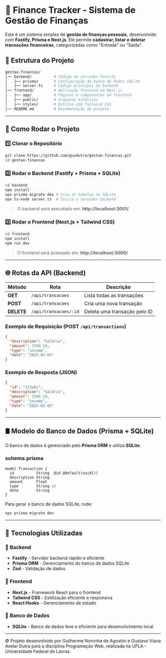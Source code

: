 # 📌 Finance Tracker - Sistema de Gestão de Finanças

Este é um sistema simples de **gestão de finanças pessoais**, desenvolvido com **Fastify, Prisma e Next.js**. Ele permite **cadastrar, listar e deletar transações financeiras**, categorizadas como "Entrada" ou "Saída".

## 📂 Estrutura do Projeto

```bash
gestao-financas/
│── backend/          # Código do servidor Fastify
│   ├── prisma/       # Configuração do banco de dados SQLite
│   ├── server.ts     # Código principal do backend
│── frontend/         # Aplicação frontend em Next.js
│   ├── app/          # Páginas e componentes do frontend
│   ├── public/       # Arquivos estáticos
│   ├── styles/       # Estilos com Tailwind CSS
│── README.md         # Documentação do projeto
```

---

## 🔧 Como Rodar o Projeto

### 1️⃣ **Clonar o Repositório**
```sh
git clone https://github.com/guvdutra/gestao-financas.git
cd gestao-financas
```

### 2️⃣ **Rodar o Backend (Fastify + Prisma + SQLite)**
```sh
cd backend
npm install
npx prisma migrate dev # Cria as tabelas no SQLite
npx ts-node server.ts  # Inicia o servidor backend
```

> O backend será executado em: **http://localhost:3001/**

### 3️⃣ **Rodar o Frontend (Next.js + Tailwind CSS)**
```sh
cd frontend
npm install
npm run dev
```

> O frontend será acessado em: **http://localhost:3000/**

---

## 🌐 Rotas da API (Backend)

| Método | Rota | Descrição |
|--------|------|-------------|
| **GET** | `/api/transacoes` | Lista todas as transações |
| **POST** | `/api/transacoes` | Cria uma nova transação |
| **DELETE** | `/api/transacoes/:id` | Deleta uma transação pelo ID |

### **Exemplo de Requisição (POST `/api/transactions`)**
```json
{
  "description": "Salário",
  "amount": 3500.50,
  "type": "income",
  "date": "2025-02-03"
}
```

### **Exemplo de Resposta (JSON)**
```json
{
  "id": "123abc",
  "description": "Salário",
  "amount": 3500.50,
  "type": "income",
  "date": "2025-02-03"
}
```

---

## 🛢️ Modelo do Banco de Dados (Prisma + SQLite)

O banco de dados é gerenciado pelo **Prisma ORM** e utiliza **SQLite**.

### **schema.prisma**
```prisma
model Transaction {
  id          String  @id @default(uuid())
  description String
  amount      Float
  type        String // 
  date        String
}
```

Para gerar o banco de dados SQLite, rode:
```sh
npx prisma migrate dev
```

---

## 📜 Tecnologias Utilizadas

### 🔹 **Backend**
- **Fastify** - Servidor backend rápido e eficiente
- **Prisma ORM** - Gerenciamento do banco de dados SQLite
- **Zod** - Validação de dados

### 🔹 **Frontend**
- **Next.js** - Framework React para o frontend
- **Tailwind CSS** - Estilização eficiente e responsiva
- **React Hooks** - Gerenciamento de estado

### 🔹 **Banco de Dados**
- **SQLite** - Banco de dados leve e eficiente para desenvolvimento local

---

© Projeto desenvolvido por Guilherme Noronha de Agostini e Gustavo Viana Avelar Dutra para a disciplina Programação Web, realizada na UFLA - Universidade Federal de Lavras.
